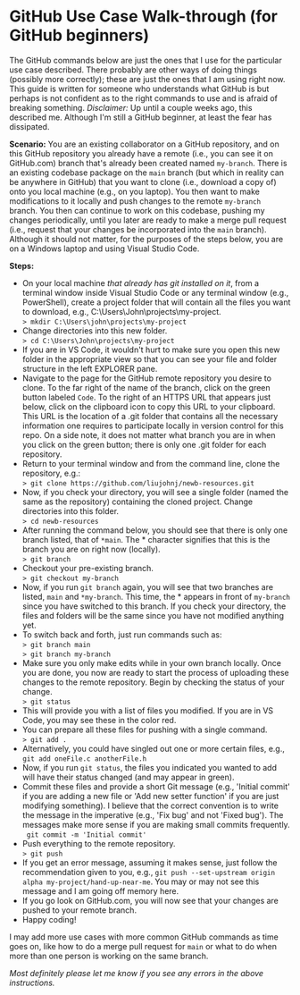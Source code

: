 # GitHub Use Case Walk-through (for GitHub beginners)
The GitHub commands below are just the ones that I use for the particular use case described.  There probably are other ways of doing things (possibly more correctly); these are just the ones that I am using right now.  This guide is written for someone who understands what GitHub is but perhaps is not confident as to the right commands to use and is afraid of breaking something.  *Disclaimer:*  Up until a couple weeks ago, this described me.  Although I'm still a GitHub beginner, at least the fear has dissipated.

**Scenario:**  You are an existing collaborator on a GitHub repository, and on this GitHub repository you already have a remote (i.e., you can see it on GitHub.com) branch that's already been created named `my-branch`.  There is an existing codebase package on the `main` branch (but which in reality can be anywhere in GitHub) that you want to clone (i.e., download a copy of) onto you local machine (e.g., on you laptop).  You then want to make modifications to it locally and push changes to the remote `my-branch` branch.  You then can continue to work on this codebase, pushing my changes periodically, until you later are ready to make a merge pull request (i.e., request that your changes be incorporated into the `main` branch).  Although it should not matter, for the purposes of the steps below, you are on a Windows laptop and using Visual Studio Code.


**Steps:**
- On your local machine *that already has git installed on it*, from a terminal window inside Visual Studio Code or any terminal window (e.g., PowerShell), create a project folder that will contain all the files you want to download, e.g., C:\Users\John\projects\my-project.  
`> mkdir C:\Users\john\projects\my-project`
- Change directories into this new folder.  
`> cd C:\Users\John\projects\my-project`
- If you are in VS Code, it wouldn't hurt to make sure you open this new folder in the appropriate view so that you can see your file and folder structure in the left EXPLORER pane.
- Navigate to the page for the GitHub remote repository you desire to clone.  To the far right of the name of the branch, click on the green button labeled `Code`.  To the right of an HTTPS URL that appears just below, click on the clipboard icon to copy this URL to your clipboard.  This URL is the location of a .git folder that contains all the necessary information one requires to participate locally in version control for this repo.  On a side note, it does not matter what branch you are in when you click on the green button; there is only one .git folder for each repository.
-  Return to your terminal window and from the command line, clone the repository, e.g.:  
`> git clone https://github.com/liujohnj/newb-resources.git`
- Now, if you check your directory, you will see a single folder (named the same as the repository) containing the cloned project.  Change directories into this folder.  
`> cd newb-resources`
- After running the command below, you should see that there is only one branch listed, that of `*main`.  The * character signifies that this is the branch you are on right now (locally).  
`> git branch`
- Checkout your pre-existing branch.  
`> git checkout my-branch`
- Now, if you run `git branch` again, you will see that two branches are listed, `main` and `*my-branch`.  This time, the * appears in front of `my-branch` since you have switched to this branch.   If you check your directory, the files and folders will be the same since you have not modified anything yet.
- To switch back and forth, just run commands such as:  
`> git branch main`  
`> git branch my-branch`
- Make sure you only make edits while in your own branch locally.  Once you are done, you now are ready to start the process of uploading these changes to the remote repository.  Begin by checking the status of your change.  
`> git status`
- This will provide you with a list of files you modified.  If you are in VS Code, you may see these in the color red.
- You can prepare all these files for pushing with a single command.  
`> git add .`
- Alternatively, you could have singled out one or more certain files, e.g., `git add oneFile.c anotherFile.h`
- Now, if you run `git status`, the files you indicated you wanted to add will have their status changed (and may appear in green).
- Commit these files and provide a short Git message (e.g., 'Initial commit' if you are adding a new file or 'Add new setter function' if you are just modifying something).  I believe that the correct convention is to write the message in the imperative (e.g., 'Fix bug' and not 'Fixed bug').  The messages make more sense if you are making small commits frequently.  
` git commit -m 'Initial commit'`
- Push everything to the remote repository.  
`> git push`
- If you get an error message, assuming it makes sense, just follow the recommendation given to you, e.g., `git push --set-upstream origin alpha my-project/hand-up-near-me`.  You may or may not see this message and I am going off memory here.
- If you go look on GitHub.com, you will now see that your changes are pushed to your remote branch.
- Happy coding!

 I may add more use cases with more common GitHub commands as time goes on, like how to do a merge pull request for `main` or what to do when more than one person is working on the same branch.

 *Most definitely please let me know if you see any errors in the above instructions.*
